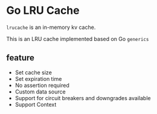 # Go LRU Cache

`lrucache` is an in-memory kv cache.

This is an LRU cache implemented based on Go `generics`

## feature

* Set cache size
* Set expiration time
* No assertion required
* Custom data source
* Support for circuit breakers and downgrades available
* Support Context
